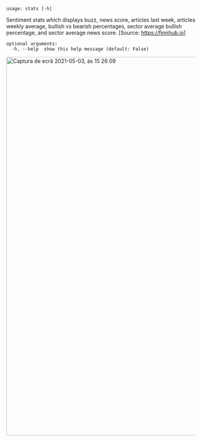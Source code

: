 ```
usage: stats [-h]
```

Sentiment stats which displays buzz, news score, articles last week, articles weekly average, bullish vs bearish percentages, sector average bullish percentage, and sector average news score. [Source: https://finnhub.io]

```
optional arguments:
  -h, --help  show this help message (default: False)
```

<img width="1003" alt="Captura de ecrã 2021-05-03, às 15 26 09" src="https://user-images.githubusercontent.com/25267873/116888922-e9b94c80-ac23-11eb-959e-be24c79488a3.png"/>

